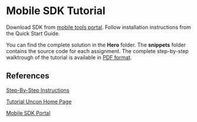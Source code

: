 # Mobile SDK Tutorial
Download SDK from [mobile tools portal](https://mobiletools.sugarcrm.com/#/download-sdk). Follow installation instructions from the Quick Start Guide.

You can find the complete solution in the **Hero** folder. The **snippets** folder contains the source code for each assignment. The complete step-by-step walktrough of the tutorial is available in [PDF format](Uncon%202017_%20Building%20Custom%20Apps%20Using%20SugarCRM%20Mobile%20SDK%20-%20Google%20Docs.pdf).

## References
[Step-By-Step Instructions](Uncon%202017_%20Building%20Custom%20Apps%20Using%20SugarCRM%20Mobile%20SDK%20-%20Google%20Docs.pdf)

[Tutorial Uncon Home Page](https://community.sugarcrm.com/docs/DOC-4751-building-custom-apps-using-mobile-sdk)

[Mobile SDK Portal](https://mobiletools.sugarcrm.com/#/download-sdk)
